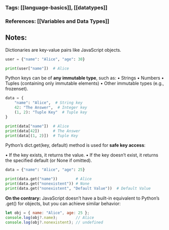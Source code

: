 ### Tags: [[language-basics]], [[datatypes]]
### References: [[Variables and Data Types]]

## Notes:

Dictionaries are key-value pairs like JavaScript objects.

```python
user = {"name": "Alice", "age": 30}

print(user["name"])  # Alice
```

Python keys can be of **any immutable type**, such as:
• Strings
• Numbers
• Tuples (containing only immutable elements)
• Other immutable types (e.g., frozenset).

```python
data = {
    "name": "Alice",  # String key
    42: "The Answer",  # Integer key
    (1, 2): "Tuple Key"  # Tuple key
}

print(data["name"])  # Alice
print(data[42])      # The Answer
print(data[(1, 2)])  # Tuple Key
```

Python’s dict.get(key, default) method is used for **safe key access**:

• If the key exists, it returns the value.
• If the key doesn’t exist, it returns the specified default (or None if omitted).

```python
data = {"name": "Alice", "age": 25}

print(data.get("name"))        # Alice
print(data.get("nonexistent")) # None
print(data.get("nonexistent", "Default Value"))  # Default Value
```

**On the contrary:**
JavaScript doesn’t have a built-in equivalent to Python’s .get() for objects, but you can achieve similar behavior:

```javascript
let obj = { name: "Alice", age: 25 };
console.log(obj?.name);        // Alice
console.log(obj?.nonexistent); // undefined
```